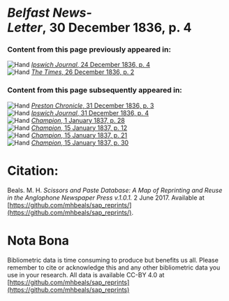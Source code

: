 # *Belfast News-Letter*, 30 December 1836, p. 4  
  
### Content from this page previously appeared in:  
![Hand](http://scissorsandpaste.net/wp-content/uploads/2017/06/smallhandpointer.png) [*Ipswich Journal*, 24 December 1836, p. 4](https://mhbeals.github.io/sap_html/Ipswich-Journal/Ipswich-Journal-24-December-1836-p-4)  
![Hand](http://scissorsandpaste.net/wp-content/uploads/2017/06/smallhandpointer.png) [*The Times*, 26 December 1836, p. 2](https://mhbeals.github.io/sap_html/The-Times/The-Times-26-December-1836-p-2)  
  
### Content from this page subsequently appeared in:  
![Hand](http://scissorsandpaste.net/wp-content/uploads/2017/06/smallhandpointer.png) [*Preston Chronicle*, 31 December 1836, p. 3](https://mhbeals.github.io/sap_html/Preston-Chronicle/Preston-Chronicle-31-December-1836-p-3)  
![Hand](http://scissorsandpaste.net/wp-content/uploads/2017/06/smallhandpointer.png) [*Ipswich Journal*, 31 December 1836, p. 4](https://mhbeals.github.io/sap_html/Ipswich-Journal/Ipswich-Journal-31-December-1836-p-4)  
![Hand](http://scissorsandpaste.net/wp-content/uploads/2017/06/smallhandpointer.png) [*Champion*, 1 January 1837, p. 28](https://mhbeals.github.io/sap_html/Champion/Champion-1-January-1837-p-28)  
![Hand](http://scissorsandpaste.net/wp-content/uploads/2017/06/smallhandpointer.png) [*Champion*, 15 January 1837, p. 12](https://mhbeals.github.io/sap_html/Champion/Champion-15-January-1837-p-12)  
![Hand](http://scissorsandpaste.net/wp-content/uploads/2017/06/smallhandpointer.png) [*Champion*, 15 January 1837, p. 21](https://mhbeals.github.io/sap_html/Champion/Champion-15-January-1837-p-21)  
![Hand](http://scissorsandpaste.net/wp-content/uploads/2017/06/smallhandpointer.png) [*Champion*, 15 January 1837, p. 30](https://mhbeals.github.io/sap_html/Champion/Champion-15-January-1837-p-30)  


# Citation: 

Beals. M. H. *Scissors and Paste Database: A Map of Reprinting and Reuse in the Anglophone Newspaper Press v.1.0.1.* 2 June 2017. Available at [https://github.com/mhbeals/sap_reprints/](https://github.com/mhbeals/sap_reprints/). 

# Nota Bona

Bibliometric data is time consuming to produce but benefits us all. Please remember to cite or acknowledge this and any other bibliometric data you use in your research. All data is available CC-BY 4.0 at [https://github.com/mhbeals/sap_reprints](https://github.com/mhbeals/sap_reprints)